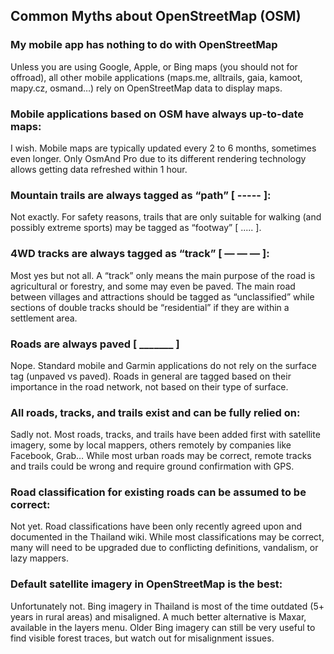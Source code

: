 ## Common Myths about OpenStreetMap (OSM)

### My mobile app has nothing to do with OpenStreetMap

Unless you are using Google, Apple, or Bing maps (you should not for offroad), all other mobile applications (maps.me, alltrails, gaia, kamoot, mapy.cz, osmand…) rely on OpenStreetMap data to display maps.

### Mobile applications based on OSM have always up-to-date maps:

I wish. Mobile maps are typically updated every 2 to 6 months, sometimes even longer. Only OsmAnd Pro due to its different rendering technology allows getting data refreshed within 1 hour.

### Mountain trails are always tagged as “path” [ ----- ]: 

Not exactly. For safety reasons, trails that are only suitable for walking (and possibly extreme sports) may be tagged as “footway” [ ..... ].

### 4WD tracks are always tagged as “track” [ — — — ]:

Most yes but not all. A “track” only means the main purpose of the road is agricultural or forestry, and some may even be paved. The main road between villages and attractions should be tagged as “unclassified” while sections of double tracks should be “residential” if they are within a settlement area.

### Roads are always paved [ _______ ]

Nope. Standard mobile and Garmin applications do not rely on the surface tag (unpaved vs paved). Roads in general are tagged based on their importance in the road network, not based on their type of surface.

### All roads, tracks, and trails exist and can be fully relied on:

Sadly not. Most roads, tracks, and trails have been added first with satellite imagery, some by local mappers, others remotely by companies like Facebook, Grab… While most urban roads may be correct, remote tracks and trails could be wrong and require ground confirmation with GPS. 

### Road classification for existing roads can be assumed to be correct:

Not yet. Road classifications have been only recently agreed upon and documented in the Thailand wiki. While most classifications may be correct, many will need to be upgraded due to conflicting definitions, vandalism, or lazy mappers.

### Default satellite imagery in OpenStreetMap is the best:

Unfortunately not. Bing imagery in Thailand is most of the time outdated (5+ years in rural areas) and misaligned. A much better alternative is Maxar, available in the layers menu. Older Bing imagery can still be very useful to find visible forest traces, but watch out for misalignment issues.